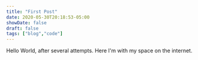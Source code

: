 ```yaml
---
title: "First Post"
date: 2020-05-30T20:18:53-05:00
showDate: false
draft: false
tags: ["blog","code"]
---
```


Hello World, after several attempts. Here I'm with my space on the internet.
